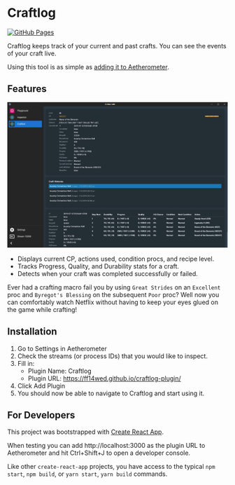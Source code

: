 # Craftlog

[![GitHub Pages](https://github.com/ff14wed/craftlog-plugin/actions/workflows/build.yml/badge.svg)](https://github.com/ff14wed/craftlog-plugin/actions/workflows/build.yml)

Craftlog keeps track of your current and past crafts. You can see
the events of your craft live.

Using this tool is as simple as [adding it to Aetherometer](#installation).

## Features

<img src="docs/preview.png" alt="Preview of UI" />

- Displays current CP, actions used, condition procs, and recipe level.
- Tracks Progress, Quality, and Durability stats for a craft.
- Detects when your craft was completed successfully or failed.

Ever had a crafting macro fail you by using `Great Strides` on an
`Excellent` proc and `Byregot's Blessing` on the subsequent `Poor`
proc? Well now you can comfortably watch Netflix without having to
keep your eyes glued on the game while crafting!

## Installation

1. Go to Settings in Aetherometer
2. Check the streams (or process IDs) that you would like to inspect.
3. Fill in:
    - Plugin Name: Craftlog
    - Plugin URL: https://ff14wed.github.io/craftlog-plugin/
4. Click Add Plugin
5. You should now be able to navigate to Craftlog and start using it.

## For Developers

This project was bootstrapped with [Create React App](https://github.com/facebook/create-react-app).

When testing you can add http://localhost:3000 as the plugin URL to
Aetherometer and hit Ctrl+Shift+J to open a developer console.

Like other `create-react-app` projects, you have access to the typical
`npm start`, `npm build`,  or `yarn start`, `yarn build` commands.

